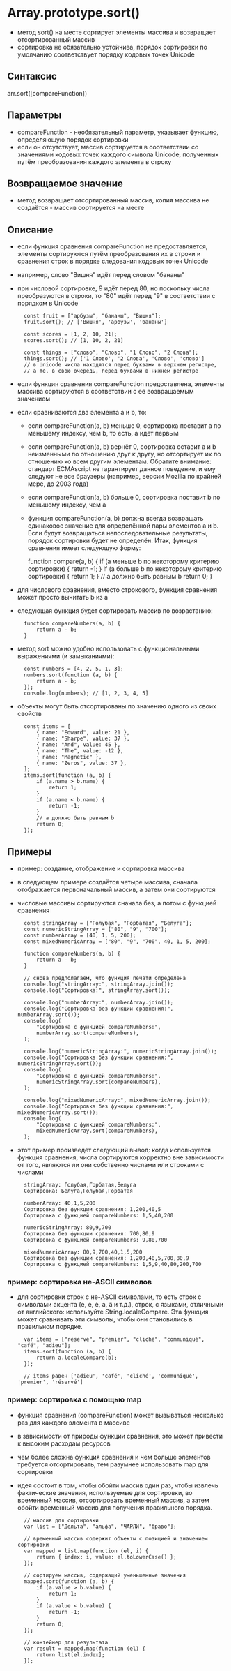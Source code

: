 # Array.prototype.sort() #

* метод sort() на месте сортирует элементы массива и возвращает отсортированный массив
* сортировка не обязательно устойчива, порядок сортировки по умолчанию соответствует порядку кодовых точек Unicode

## Синтаксис ##
arr.sort([compareFunction])

## Параметры ##
* compareFunction - необязательный параметр, указывает функцию, определяющую порядок сортировки
* если он отсутствует, массив сортируется в соответствии со значениями кодовых точек каждого символа Unicode, полученных путём преобразования каждого элемента в строку

## Возвращаемое значение ##
* метод возвращает отсортированный массив, копия массива не создаётся - массив сортируется на месте

## Описание ##
* если функция сравнения compareFunction не предоставляется, элементы сортируются путём преобразования их в строки и сравнения строк в порядке следования кодовых точек Unicode
* например, слово "Вишня" идёт перед словом "бананы"
* при числовой сортировке, 9 идёт перед 80, но поскольку числа преобразуются в строки, то "80" идёт перед "9" в соответствии с порядком в Unicode

		const fruit = ["арбузы", "бананы", "Вишня"];
		fruit.sort(); // ['Вишня', 'арбузы', 'бананы']

		const scores = [1, 2, 10, 21];
		scores.sort(); // [1, 10, 2, 21]

		const things = ["слово", "Слово", "1 Слово", "2 Слова"];
		things.sort(); // ['1 Слово', '2 Слова', 'Слово', 'слово']
		// в Unicode числа находятся перед буквами в верхнем регистре,
		// а те, в свою очередь, перед буквами в нижнем регистре

* если функция сравнения compareFunction предоставлена, элементы массива сортируются в соответствии с её возвращаемым значением
* если сравниваются два элемента a и b, то:

	-	если compareFunction(a, b) меньше 0, сортировка поставит a по меньшему индексу, чем b, то есть, a идёт первым
	-	если compareFunction(a, b) вернёт 0, сортировка оставит a и b неизменными по отношению друг к другу, но отсортирует их по отношению ко всем другим элементам. Обратите внимание: стандарт ECMAscript не гарантирует данное поведение, и ему следуют не все браузеры (например, версии Mozilla по крайней мере, до 2003 года)
	-	если compareFunction(a, b) больше 0, сортировка поставит b по меньшему индексу, чем a
	-	функция compareFunction(a, b) должна всегда возвращать одинаковое значение для определённой пары элементов a и b. Если будут возвращаться непоследовательные результаты, порядок сортировки будет не определён.
Итак, функция сравнения имеет следующую форму:

		function compare(a, b) {
			if (a меньше b по некоторому критерию сортировки) {
				return -1;
			}
			if (a больше b по некоторому критерию сортировки) {
				return 1;
			}
			// a должно быть равным b
			return 0;
		}

* для числового сравнения, вместо строкового, функция сравнения может просто вычитать b из a
* следующая функция будет сортировать массив по возрастанию:

		function compareNumbers(a, b) {
			return a - b;
		}

* метод sort можно удобно использовать с функциональными выражениями (и замыканиями):

		const numbers = [4, 2, 5, 1, 3];
		numbers.sort(function (a, b) {
			return a - b;
		});
		console.log(numbers); // [1, 2, 3, 4, 5]

* объекты могут быть отсортированы по значению одного из своих свойств

		const items = [
			{ name: "Edward", value: 21 },
			{ name: "Sharpe", value: 37 },
			{ name: "And", value: 45 },
			{ name: "The", value: -12 },
			{ name: "Magnetic" },
			{ name: "Zeros", value: 37 },
		];
		items.sort(function (a, b) {
			if (a.name > b.name) {
				return 1;
			}
			if (a.name < b.name) {
				return -1;
			}
			// a должно быть равным b
			return 0;
		});


## Примеры ##
* пример: создание, отображение и сортировка массива
* в следующем примере создаётся четыре массива, сначала отображается первоначальный массив, а затем они сортируются
* числовые массивы сортируются сначала без, а потом с функцией сравнения

		const stringArray = ["Голубая", "Горбатая", "Белуга"];
		const numericStringArray = ["80", "9", "700"];
		const numberArray = [40, 1, 5, 200];
		const mixedNumericArray = ["80", "9", "700", 40, 1, 5, 200];

		function compareNumbers(a, b) {
			return a - b;
		}

		// снова предполагаем, что функция печати определена
		console.log("stringArray:", stringArray.join());
		console.log("Сортировка:", stringArray.sort());

		console.log("numberArray:", numberArray.join());
		console.log("Сортировка без функции сравнения:", numberArray.sort());
		console.log(
			"Сортировка с функцией compareNumbers:",
			numberArray.sort(compareNumbers),
		);

		console.log("numericStringArray:", numericStringArray.join());
		console.log("Сортировка без функции сравнения:", numericStringArray.sort());
		console.log(
			"Сортировка с функцией compareNumbers:",
			numericStringArray.sort(compareNumbers),
		);

		console.log("mixedNumericArray:", mixedNumericArray.join());
		console.log("Сортировка без функции сравнения:", mixedNumericArray.sort());
		console.log(
			"Сортировка с функцией compareNumbers:",
			mixedNumericArray.sort(compareNumbers),
		);

* этот пример произведёт следующий вывод: когда используется функция сравнения, числа сортируются корректно вне зависимости от того, являются ли они собственно числами или строками с числами

		stringArray: Голубая,Горбатая,Белуга
		Сортировка: Белуга,Голубая,Горбатая

		numberArray: 40,1,5,200
		Сортировка без функции сравнения: 1,200,40,5
		Сортировка с функцией compareNumbers: 1,5,40,200

		numericStringArray: 80,9,700
		Сортировка без функции сравнения: 700,80,9
		Сортировка с функцией compareNumbers: 9,80,700

		mixedNumericArray: 80,9,700,40,1,5,200
		Сортировка без функции сравнения: 1,200,40,5,700,80,9
		Сортировка с функцией compareNumbers: 1,5,9,40,80,200,700


### пример: сортировка не-ASCII символов
* для сортировки строк с не-ASCII символами, то есть строк с символами акцента (e, é, è, a, ä и т.д.), строк, с языками, отличными от английского: используйте String.localeCompare. Эта функция может сравнивать эти символы, чтобы они становились в правильном порядке.

		var items = ["réservé", "premier", "cliché", "communiqué", "café", "adieu"];
		items.sort(function (a, b) {
			return a.localeCompare(b);
		});

		// items равен ['adieu', 'café', 'cliché', 'communiqué', 'premier', 'réservé']

### пример: сортировка c помощью map
* функция сравнения (compareFunction) может вызываться несколько раз для каждого элемента в массиве
* в зависимости от природы функции сравнения, это может привести к высоким расходам ресурсов
* чем более сложна функция сравнения и чем больше элементов требуется отсортировать, тем разумнее использовать map для сортировки
* идея состоит в том, чтобы обойти массив один раз, чтобы извлечь фактические значения, используемые для сортировки, во временный массив, отсортировать временный массив, а затем обойти временный массив для получения правильного порядка.

		// массив для сортировки
		var list = ["Дельта", "альфа", "ЧАРЛИ", "браво"];

		// временный массив содержит объекты с позицией и значением сортировки
		var mapped = list.map(function (el, i) {
			return { index: i, value: el.toLowerCase() };
		});

		// сортируем массив, содержащий уменьшенные значения
		mapped.sort(function (a, b) {
			if (a.value > b.value) {
				return 1;
			}
			if (a.value < b.value) {
				return -1;
			}
			return 0;
		});

		// контейнер для результата
		var result = mapped.map(function (el) {
			return list[el.index];
		});